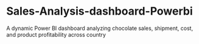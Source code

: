 # Sales-Analysis-dashboard-Powerbi
A dynamic Power BI dashboard analyzing chocolate sales, shipment, cost, and product profitability across country

